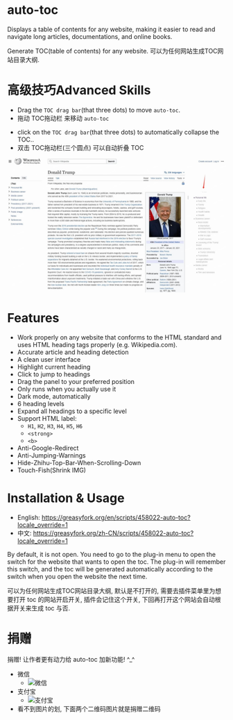 # auto-toc

Displays a table of contents for any website, making it easier to read and navigate long articles, documentations, and online books.

Generate TOC(table of contents) for any website. 可以为任何网站生成TOC网站目录大纲.


# 高级技巧Advanced Skills 

- Drag the `TOC drag bar`(that three dots) to move `auto-toc`.
- 拖动 TOC拖动栏 来移动 `auto-toc`
<!-- - Click on the `TOC drag bar`(that three dots) to toggle headings text wrap. -->
<!-- - 单击 TOC拖动栏(三个圆点) 可以切换标题折行 -->
- click on the `TOC drag bar`(that three dots) to automatically collapse the TOC..
- 双击 TOC拖动栏(三个圆点) 可以自动折叠 TOC
<!-- - now you can resize auto-toc by puting the pointer on the bottom right corner of auto-toc and draging it.
- 现在你可以设置auto-toc的宽度了, 把你鼠标放到auto-toc的右下角然后拖动即可 -->

![](auto_toc_demo_image.jpg)


# Features

- Work properly on any website that conforms to the HTML standard and uses HTML heading tags properly (e.g. Wikipedia.com). 
- Accurate article and heading detection
- A clean user interface
- Highlight current heading
- Click to jump to headings
- Drag the panel to your preferred position
- Only runs when you actually use it
- Dark mode, automatically
- 6 heading levels
- Expand all headings to a specific level
- Support HTML label:
  - `H1`, `H2`, `H3`, `H4`, `H5`, `H6`
  - `<strong>`
  - `<b>`
- Anti-Google-Redirect
- Anti-Jumping-Warnings
- Hide-Zhihu-Top-Bar-When-Scrolling-Down
- Touch-Fish(Shrink IMG)


# Installation & Usage

- English: https://greasyfork.org/en/scripts/458022-auto-toc?locale_override=1
- 中文: https://greasyfork.org/zh-CN/scripts/458022-auto-toc?locale_override=1

By default, it is not open. You need to go to the plug-in menu to open the switch for the website that wants to open the toc. The plug-in will remember this switch, and the toc will be generated automatically according to the switch when you open the website the next time.

可以为任何网站生成TOC网站目录大纲, 默认是不打开的, 需要去插件菜单里为想要打开 toc 的网站开启开关, 插件会记住这个开关, 下回再打开这个网站会自动根据开关来生成 toc 与否.


# 捐赠

捐赠! 让作者更有动力给 auto-toc 加新功能! ^_^

- 微信
  - ![微信](https://github.com/no5ix/no5ix.github.io/blob/source/source/img/sux/donate_wechat.png)
- 支付宝
  - ![支付宝](https://github.com/no5ix/no5ix.github.io/blob/source/source/img/sux/donate_alipay.png)
- 看不到图片的划, 下面两个二维码图片就是捐赠二维码